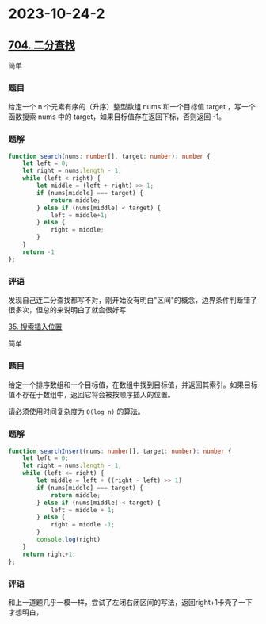 # 2023-10-24-2

## [704. 二分查找](https://leetcode.cn/problems/binary-search/)

简单

### 题目

给定一个 n 个元素有序的（升序）整型数组 nums 和一个目标值 target  ，写一个函数搜索 nums 中的 target，如果目标值存在返回下标，否则返回 -1。

### 题解

```typescript
function search(nums: number[], target: number): number {
    let left = 0;
    let right = nums.length - 1;
    while (left < right) {
        let middle = (left + right) >> 1;
        if (nums[middle] === target) {
            return middle;
        } else if (nums[middle] < target) {
            left = middle+1;
        } else {
            right = middle;
        }
    }
    return -1
};
```

### 评语

发现自己连二分查找都写不对，刚开始没有明白"区间"的概念，边界条件判断错了很多次，但总的来说明白了就会很好写

[35. 搜索插入位置](https://leetcode.cn/problems/search-insert-position/)

简单

### 题目

给定一个排序数组和一个目标值，在数组中找到目标值，并返回其索引。如果目标值不存在于数组中，返回它将会被按顺序插入的位置。

请必须使用时间复杂度为 `O(log n)` 的算法。

### 题解

```typescript
function searchInsert(nums: number[], target: number): number {
    let left = 0;
    let right = nums.length - 1;
    while (left <= right) {
        let middle = left + ((right - left) >> 1)
        if (nums[middle] === target) {
            return middle;
        } else if (nums[middle] < target) {
            left = middle + 1;
        } else {
            right = middle -1;
        }
        console.log(right)
    }
    return right+1;
};
```

### 评语

和上一道题几乎一模一样，尝试了左闭右闭区间的写法，返回right+1卡壳了一下才想明白，

